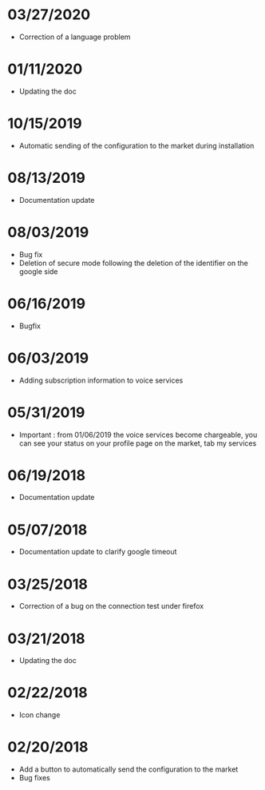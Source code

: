 # 03/27/2020

- Correction of a language problem

# 01/11/2020

- Updating the doc

# 10/15/2019

- Automatic sending of the configuration to the market during installation

# 08/13/2019

- Documentation update

# 08/03/2019

- Bug fix
- Deletion of secure mode following the deletion of the identifier on the google side

# 06/16/2019

- Bugfix

# 06/03/2019

- Adding subscription information to voice services

# 05/31/2019

- Important : from 01/06/2019 the voice services become chargeable, you can see your status on your profile page on the market, tab my services

# 06/19/2018

- Documentation update

# 05/07/2018

- Documentation update to clarify google timeout

# 03/25/2018

- Correction of a bug on the connection test under firefox

# 03/21/2018

- Updating the doc

# 02/22/2018

- Icon change

# 02/20/2018

- Add a button to automatically send the configuration to the market
- Bug fixes
